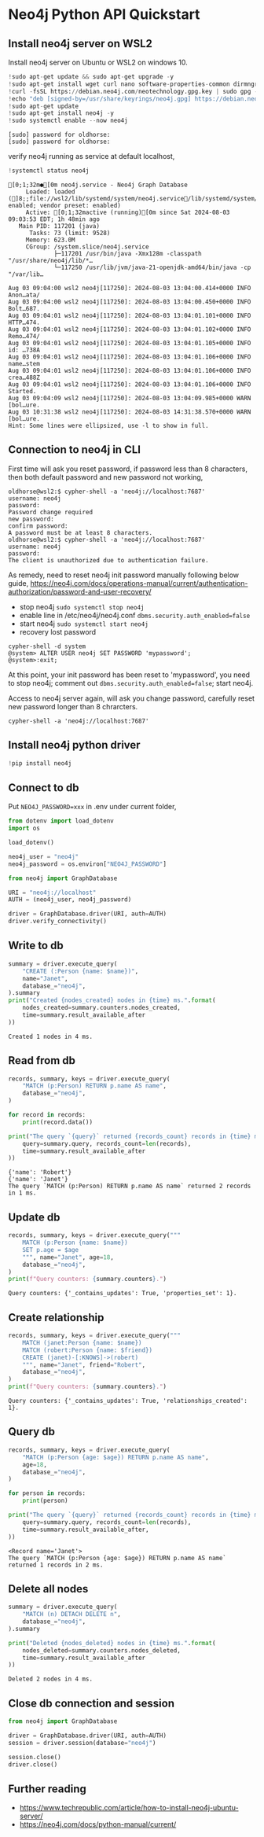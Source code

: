 # Neo4j Python API Quickstart

## Install neo4j server on WSL2
Install neo4j server on Ubuntu or WSL2 on windows 10.


```python
!sudo apt-get update && sudo apt-get upgrade -y
!sudo apt-get install wget curl nano software-properties-common dirmngr apt-transport-https gnupg gnupg2 ca-certificates lsb-release ubuntu-keyring unzip -y
!curl -fsSL https://debian.neo4j.com/neotechnology.gpg.key | sudo gpg --dearmor -o /usr/share/keyrings/neo4j.gpg
!echo "deb [signed-by=/usr/share/keyrings/neo4j.gpg] https://debian.neo4j.com stable latest" | sudo tee -a /etc/apt/sources.list.d/neo4j.list
!sudo apt-get update
!sudo apt-get install neo4j -y
!sudo systemctl enable --now neo4j
```

    [sudo] password for oldhorse: 
    [sudo] password for oldhorse: 

verify neo4j running as service at default localhost,


```python
!systemctl status neo4j
```

    [0;1;32m●[0m neo4j.service - Neo4j Graph Database
         Loaded: loaded (]8;;file://wsl2/lib/systemd/system/neo4j.service/lib/systemd/system/neo4j.service]8;;; enabled; vendor preset: enabled)
         Active: [0;1;32mactive (running)[0m since Sat 2024-08-03 09:03:53 EDT; 1h 48min ago
       Main PID: 117201 (java)
          Tasks: 73 (limit: 9528)
         Memory: 623.0M
         CGroup: /system.slice/neo4j.service
                 ├─117201 /usr/bin/java -Xmx128m -classpath "/usr/share/neo4j/lib/*…
                 └─117250 /usr/lib/jvm/java-21-openjdk-amd64/bin/java -cp "/var/lib…
    
    Aug 03 09:04:00 wsl2 neo4j[117250]: 2024-08-03 13:04:00.414+0000 INFO  Anon…ata/
    Aug 03 09:04:00 wsl2 neo4j[117250]: 2024-08-03 13:04:00.450+0000 INFO  Bolt…687.
    Aug 03 09:04:01 wsl2 neo4j[117250]: 2024-08-03 13:04:01.101+0000 INFO  HTTP…474.
    Aug 03 09:04:01 wsl2 neo4j[117250]: 2024-08-03 13:04:01.102+0000 INFO  Remo…474/
    Aug 03 09:04:01 wsl2 neo4j[117250]: 2024-08-03 13:04:01.105+0000 INFO  id: …738A
    Aug 03 09:04:01 wsl2 neo4j[117250]: 2024-08-03 13:04:01.106+0000 INFO  name…stem
    Aug 03 09:04:01 wsl2 neo4j[117250]: 2024-08-03 13:04:01.106+0000 INFO  crea…488Z
    Aug 03 09:04:01 wsl2 neo4j[117250]: 2024-08-03 13:04:01.106+0000 INFO  Started.
    Aug 03 09:04:09 wsl2 neo4j[117250]: 2024-08-03 13:04:09.985+0000 WARN  [bol…ure.
    Aug 03 10:31:38 wsl2 neo4j[117250]: 2024-08-03 14:31:38.570+0000 WARN  [bol…ure.
    Hint: Some lines were ellipsized, use -l to show in full.


## Connection to neo4j in CLI

First time will ask you reset password, if password less than 8 characters, then both default password and new password not working, 
```
oldhorse@wsl2:$ cypher-shell -a 'neo4j://localhost:7687'
username: neo4j
password: 
Password change required
new password: 
confirm password: 
A password must be at least 8 characters.
oldhorse@wsl2:$ cypher-shell -a 'neo4j://localhost:7687'
username: neo4j
password: 
The client is unauthorized due to authentication failure.
```

As remedy, need to reset neo4j init password manually following below guide,
https://neo4j.com/docs/operations-manual/current/authentication-authorization/password-and-user-recovery/

- stop neo4j 
`sudo systemctl stop neo4j`
- enable line in /etc/neo4j/neo4j.conf
`dbms.security.auth_enabled=false`
- start neo4j
`sudo systemctl start neo4j`
- recovery lost password
```
cypher-shell -d system
@system> ALTER USER neo4j SET PASSWORD 'mypassword';
@system>:exit;
```
At this point, your init password has been reset to 'mypassword', you need to stop neo4j; comment out `dbms.security.auth_enabled=false`; start neo4j.

Access to neo4j server again, will ask you change password, carefully reset new password longer than 8 chrarcters.
```
cypher-shell -a 'neo4j://localhost:7687'
```

## Install neo4j python driver


```python
!pip install neo4j
```

## Connect to db
Put `NEO4J_PASSWORD=xxx` in .env under current folder, 


```python
from dotenv import load_dotenv
import os

load_dotenv()

neo4j_user = "neo4j"
neo4j_password = os.environ["NEO4J_PASSWORD"]
```


```python
from neo4j import GraphDatabase

URI = "neo4j://localhost"
AUTH = (neo4j_user, neo4j_password)

driver = GraphDatabase.driver(URI, auth=AUTH)
driver.verify_connectivity()
```

## Write to db


```python
summary = driver.execute_query(
    "CREATE (:Person {name: $name})",
    name="Janet",
    database_="neo4j",
).summary
print("Created {nodes_created} nodes in {time} ms.".format(
    nodes_created=summary.counters.nodes_created,
    time=summary.result_available_after
))
```

    Created 1 nodes in 4 ms.


## Read from db


```python
records, summary, keys = driver.execute_query(
    "MATCH (p:Person) RETURN p.name AS name",
    database_="neo4j",
)

for record in records:
    print(record.data())  

print("The query `{query}` returned {records_count} records in {time} ms.".format(
    query=summary.query, records_count=len(records),
    time=summary.result_available_after
))
```

    {'name': 'Robert'}
    {'name': 'Janet'}
    The query `MATCH (p:Person) RETURN p.name AS name` returned 2 records in 1 ms.


## Update db


```python
records, summary, keys = driver.execute_query("""
    MATCH (p:Person {name: $name})
    SET p.age = $age
    """, name="Janet", age=18,
    database_="neo4j",
)
print(f"Query counters: {summary.counters}.")
```

    Query counters: {'_contains_updates': True, 'properties_set': 1}.


## Create relationship


```python
records, summary, keys = driver.execute_query("""
    MATCH (janet:Person {name: $name})
    MATCH (robert:Person {name: $friend})
    CREATE (janet)-[:KNOWS]->(robert)
    """, name="Janet", friend="Robert",
    database_="neo4j",
)
print(f"Query counters: {summary.counters}.")
```

    Query counters: {'_contains_updates': True, 'relationships_created': 1}.


## Query db


```python
records, summary, keys = driver.execute_query(
    "MATCH (p:Person {age: $age}) RETURN p.name AS name",
    age=18,
    database_="neo4j",
)

for person in records:
    print(person)

print("The query `{query}` returned {records_count} records in {time} ms.".format(
    query=summary.query, records_count=len(records),
    time=summary.result_available_after,
))
```

    <Record name='Janet'>
    The query `MATCH (p:Person {age: $age}) RETURN p.name AS name` returned 1 records in 2 ms.


## Delete all nodes


```python
summary = driver.execute_query(
    "MATCH (n) DETACH DELETE n",
    database_="neo4j",
).summary

print("Deleted {nodes_deleted} nodes in {time} ms.".format(
    nodes_deleted=summary.counters.nodes_deleted,
    time=summary.result_available_after
))
```

    Deleted 2 nodes in 4 ms.


## Close db connection and session


```python
from neo4j import GraphDatabase

driver = GraphDatabase.driver(URI, auth=AUTH)
session = driver.session(database="neo4j")

session.close()
driver.close()
```

## Further reading
- https://www.techrepublic.com/article/how-to-install-neo4j-ubuntu-server/ 
- https://neo4j.com/docs/python-manual/current/ 


```python

```
